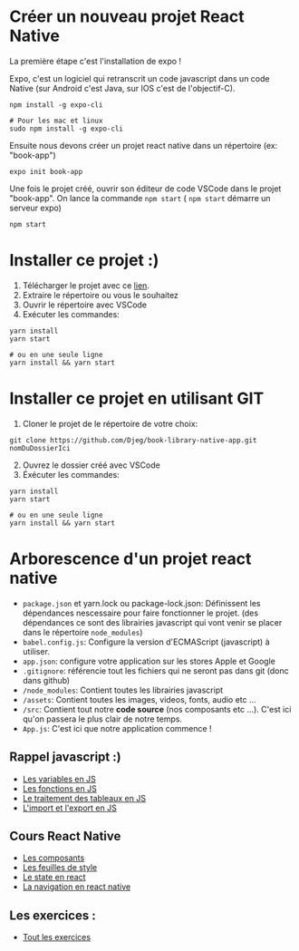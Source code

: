 # Créer un nouveau projet React Native

La première étape c'est l'installation de expo !

Expo, c'est un logiciel qui retranscrit un code javascript
dans un code Native (sur Android c'est Java, sur IOS c'est de l'objectif-C).

```
npm install -g expo-cli

# Pour les mac et linux
sudo npm install -g expo-cli
```

Ensuite nous devons créer un projet react native dans un répertoire
(ex: "book-app")

```
expo init book-app
```

Une fois le projet créé, ouvrir son éditeur de code
VSCode dans le projet "book-app".
On lance la commande `npm start` (
`npm start` démarre un serveur expo)

```
npm start
```

# Installer ce projet :)

1. Télécharger le projet avec ce [lien](https://github.com/Djeg/book-library-native-app/archive/refs/heads/master.zip).
2. Extraire le répertoire ou vous le souhaitez
3. Ouvrir le répertoire avec VSCode
4. Exécuter les commandes:

```shell
yarn install
yarn start

# ou en une seule ligne
yarn install && yarn start
```

# Installer ce projet en utilisant GIT

1. Cloner le projet de le répertoire de votre choix:

```
git clone https://github.com/Djeg/book-library-native-app.git nomDuDossierIci
```

2. Ouvrez le dossier créé avec VSCode
3. Éxécuter les commandes:

```shell
yarn install
yarn start

# ou en une seule ligne
yarn install && yarn start
```

# Arborescence d'un projet react native

- `package.json` et yarn.lock ou package-lock.json: Définissent les dépendances nescessaire pour faire fonctionner le projet. (des dépendances ce sont des librairies javascript qui vont venir se placer dans le répertoire `node_modules`)
- `babel.config.js`: Configure la version d'ECMAScript (javascript) à utiliser.
- `app.json`: configure votre application sur les stores Apple et Google
- `.gitignore`: référencie tout les fichiers qui ne seront pas dans git (donc dans github)
- `/node_modules`: Contient toutes les librairies javascript
- `/assets`: Contient toutes les images, videos, fonts, audio etc ...
- `/src`: Contient tout notre **code source** (nos composants etc ...). C'est ici qu'on passera
  le plus clair de notre temps.
- `App.js`: C'est ici que notre application commence !

## Rappel javascript :)

- [Les variables en JS](./doc/variables.js)
- [Les fonctions en JS](./doc/functions.js)
- [Le traitement des tableaux en JS](./doc/array.js)
- [L'import et l'export en JS](./doc/import-export.md)

## Cours React Native

- [Les composants](./doc/Components.md)
- [Les feuilles de style](./doc/stylesheets.md)
- [Le state en react](./doc/State.md)
- [La navigation en react native](./doc/navigation.md)

## Les exercices :

- [Tout les exercices](./doc/exos.md)
